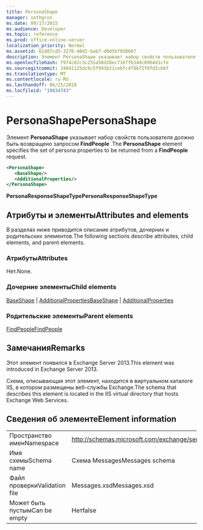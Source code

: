 ```yaml
---
title: PersonaShape
manager: sethgros
ms.date: 09/17/2015
ms.audience: Developer
ms.topic: reference
ms.prod: office-online-server
localization_priority: Normal
ms.assetid: 61d87cd5-3270-40d1-bab7-d0d5bf938607
description: Элемент PersonaShape указывает набор свойств пользователя должно быть возвращено запросом FindPeople.
ms.openlocfilehash: f974c62c3c255a58d28ec716ffb34dc8964d1cfe
ms.sourcegitcommit: 34041125dc8c5f993b21cebfc4f8b72f0fd2cb6f
ms.translationtype: MT
ms.contentlocale: ru-RU
ms.lasthandoff: 06/25/2018
ms.locfileid: "19834743"
---
```

# <a name="personashape"></a><span data-ttu-id="7dfbb-103">PersonaShape</span><span class="sxs-lookup"><span data-stu-id="7dfbb-103">PersonaShape</span></span>

<span data-ttu-id="7dfbb-104">Элемент **PersonaShape** указывает набор свойств пользователя должно быть возвращено запросом **FindPeople** .</span><span class="sxs-lookup"><span data-stu-id="7dfbb-104">The **PersonaShape** element specifies the set of persona properties to be returned from a **FindPeople** request.</span></span> 
  
```XML
<PersonaShape>
   <BaseShape/>
   <AdditionalProperties/>
</PersonaShape>
```

 <span data-ttu-id="7dfbb-105">**PersonaResponseShapeType**</span><span class="sxs-lookup"><span data-stu-id="7dfbb-105">**PersonaResponseShapeType**</span></span>
## <a name="attributes-and-elements"></a><span data-ttu-id="7dfbb-106">Атрибуты и элементы</span><span class="sxs-lookup"><span data-stu-id="7dfbb-106">Attributes and elements</span></span>

<span data-ttu-id="7dfbb-107">В разделах ниже приводится описание атрибутов, дочерних и родительских элементов.</span><span class="sxs-lookup"><span data-stu-id="7dfbb-107">The following sections describe attributes, child elements, and parent elements.</span></span>
  
### <a name="attributes"></a><span data-ttu-id="7dfbb-108">Атрибуты</span><span class="sxs-lookup"><span data-stu-id="7dfbb-108">Attributes</span></span>

<span data-ttu-id="7dfbb-109">Нет.</span><span class="sxs-lookup"><span data-stu-id="7dfbb-109">None.</span></span>
  
### <a name="child-elements"></a><span data-ttu-id="7dfbb-110">Дочерние элементы</span><span class="sxs-lookup"><span data-stu-id="7dfbb-110">Child elements</span></span>

<span data-ttu-id="7dfbb-111">[BaseShape](baseshape.md) | [AdditionalProperties](additionalproperties.md)</span><span class="sxs-lookup"><span data-stu-id="7dfbb-111">[BaseShape](baseshape.md) | [AdditionalProperties](additionalproperties.md)</span></span>
  
### <a name="parent-elements"></a><span data-ttu-id="7dfbb-112">Родительские элементы</span><span class="sxs-lookup"><span data-stu-id="7dfbb-112">Parent elements</span></span>

[<span data-ttu-id="7dfbb-113">FindPeople</span><span class="sxs-lookup"><span data-stu-id="7dfbb-113">FindPeople</span></span>](findpeople.md)
  
## <a name="remarks"></a><span data-ttu-id="7dfbb-114">Замечания</span><span class="sxs-lookup"><span data-stu-id="7dfbb-114">Remarks</span></span>

<span data-ttu-id="7dfbb-115">Этот элемент появился в Exchange Server 2013.</span><span class="sxs-lookup"><span data-stu-id="7dfbb-115">This element was introduced in Exchange Server 2013.</span></span>
  
<span data-ttu-id="7dfbb-116">Схема, описывающая этот элемент, находится в виртуальном каталоге IIS, в котором размещены веб-службы Exchange.</span><span class="sxs-lookup"><span data-stu-id="7dfbb-116">The schema that describes this element is located in the IIS virtual directory that hosts Exchange Web Services.</span></span>
  
## <a name="element-information"></a><span data-ttu-id="7dfbb-117">Сведения об элементе</span><span class="sxs-lookup"><span data-stu-id="7dfbb-117">Element information</span></span>

|||
|:-----|:-----|
|<span data-ttu-id="7dfbb-118">Пространство имен</span><span class="sxs-lookup"><span data-stu-id="7dfbb-118">Namespace</span></span>  <br/> |http://schemas.microsoft.com/exchange/services/2006/messages  <br/> |
|<span data-ttu-id="7dfbb-119">Имя схемы</span><span class="sxs-lookup"><span data-stu-id="7dfbb-119">Schema name</span></span>  <br/> |<span data-ttu-id="7dfbb-120">Схема Messages</span><span class="sxs-lookup"><span data-stu-id="7dfbb-120">Messages schema</span></span>  <br/> |
|<span data-ttu-id="7dfbb-121">Файл проверки</span><span class="sxs-lookup"><span data-stu-id="7dfbb-121">Validation file</span></span>  <br/> |<span data-ttu-id="7dfbb-122">Messages.xsd</span><span class="sxs-lookup"><span data-stu-id="7dfbb-122">Messages.xsd</span></span>  <br/> |
|<span data-ttu-id="7dfbb-123">Может быть пустым</span><span class="sxs-lookup"><span data-stu-id="7dfbb-123">Can be empty</span></span>  <br/> |<span data-ttu-id="7dfbb-124">Нет</span><span class="sxs-lookup"><span data-stu-id="7dfbb-124">false</span></span>  <br/> |
   

